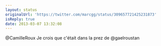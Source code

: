 ```yaml
---
layout: status
originalUrl: 'https://twitter.com/marcgg/status/309657721425231873'
isReply: true
date: 2013-03-07 13:32:08
---
```


@CamilleRoux Je crois que c'était dans la prez de @gaelroustan
